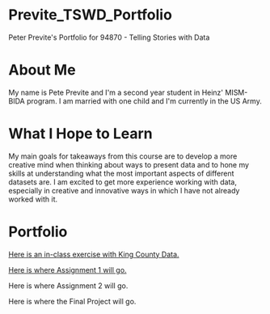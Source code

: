 # Previte_TSWD_Portfolio
Peter Previte's Portfolio for 94870 - Telling Stories with Data

# About Me
My name is Pete Previte and I'm a second year student in Heinz' MISM-BIDA program. I am married with one child and I'm currently in the US Army.

# What I Hope to Learn
My main goals for takeaways from this course are to develop a more creative mind when thinking about ways to present data and to hone my skills at understanding what the most important aspects of different datasets are. I am excited to get more experience working with data, especially in creative and innovative ways in which I have not already worked with it.

# Portfolio

[Here is an in-class exercise with King County Data.](KingCountyDemoGraphic.md)

[Here is where Assignment 1 will go.](GovDebtViz.md)

Here is where Assignment 2 will go.

Here is where the Final Project will go.
